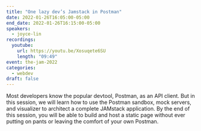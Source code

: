 ```yaml
---
title: "One lazy dev’s Jamstack in Postman"
date: 2022-01-26T16:05:00-05:00
end_date: 2022-01-26T16:15:00-05:00
speakers:
  - joyce-lin
recordings:
  youtube:
    url: https://youtu.be/Xosuqete6SU
    length: "09:49"
event: the-jam-2022
categories:
  - webdev
draft: false
---
```


Most developers know the popular devtool, Postman, as an API client. But in this session, we will learn how to use the Postman sandbox, mock servers, and visualizer to architect a complete JAMstack application. By the end of this session, you will be able to build and host a static page without ever putting on pants or leaving the comfort of your own Postman.

